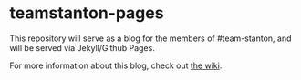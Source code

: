 teamstanton-pages
=================

This repository will serve as a blog for the members of #team-stanton, and will be served via Jekyll/Github Pages.

For more information about this blog, check out [the wiki](https://github.com/Mobiquity/teamstanton/wiki).
